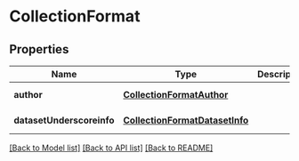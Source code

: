 # CollectionFormat

## Properties
Name | Type | Description | Notes
------------ | ------------- | ------------- | -------------
**author** | [**CollectionFormatAuthor**](CollectionFormatAuthor.md) |  | [default to null]
**datasetUnderscoreinfo** | [**CollectionFormatDatasetInfo**](CollectionFormatDatasetInfo.md) |  | [default to null]

[[Back to Model list]](../README.md#documentation-for-models) [[Back to API list]](../README.md#documentation-for-api-endpoints) [[Back to README]](../README.md)


